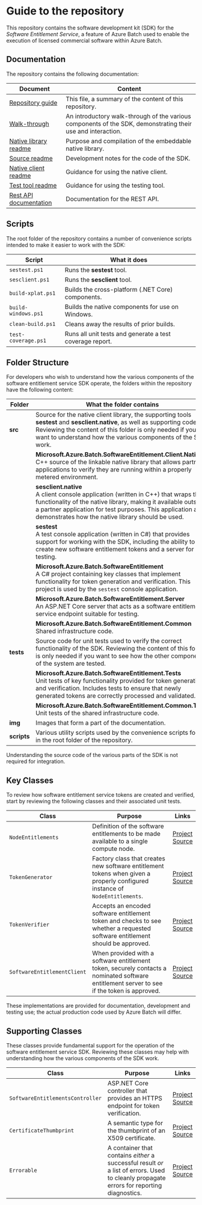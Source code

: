 # Guide to the repository

This repository contains the software development kit (SDK) for the *Software Entitlement Service*, a feature of Azure Batch used to enable the execution of licensed commercial software within Azure Batch.

## Documentation

The repository contains the following documentation:

| Document                                                                                       | Content                                                                                                     |
| ---------------------------------------------------------------------------------------------- | ----------------------------------------------------------------------------------------------------------- |
| [Repository guide](repository-guide.md)                                                        | This file, a summary of the content of this repository.                                                     |
| [Walk-through](walk-through.md)                                                                | An introductory walk-through of the various components of the SDK, demonstrating their use and interaction. |
| [Native library readme](src\Microsoft.Azure.Batch.SoftwareEntitlement.Client.Native\README.md) | Purpose and compilation of the embeddable native library.                                                   |
| [Source readme](src\readme.md)                                                                 | Development notes for the code of the SDK.                                                                  |
| [Native client readme](src\sesclient.native\README.md)                                         | Guidance for using the native client.                                                                       |
| [Test tool readme](src\sestest\readme.md)                                                      | Guidance for using the testing tool.                                                                        |
| [Rest API documentation](src\Microsoft.Azure.Batch.SoftwareEntitlement.Server\readme.md)       | Documentation for the REST API.                                                                             |

## Scripts

The root folder of the repository contains a number of convenience scripts intended to make it easier to work with the SDK:

| Script              | What it does                                             |
| ------------------- | -------------------------------------------------------- |
| `sestest.ps1`       | Runs the **sestest** tool.                               |
| `sesclient.ps1`     | Runs the **sesclient** tool.                             |
| `build-xplat.ps1`   | Builds the cross-platform (.NET Core) components.        |
| `build-windows.ps1` | Builds the native components for use on Windows.         |
| `clean-build.ps1`   | Cleans away the results of prior builds.                 |
| `test-coverage.ps1` | Runs all unit tests and generate a test coverage report. |

## Folder Structure

For developers who wish to understand how the various components of the software entitlement service SDK operate, the folders within the repository have the following content:

| Folder      | What the folder contains                                                                                                                                                                                                                                                    |
| ----------- | --------------------------------------------------------------------------------------------------------------------------------------------------------------------------------------------------------------------------------------------------------------------------- |
| **src**     | Source for the native client library, the supporting tools **sestest** and **sesclient.native**, as well as supporting code. Reviewing the content of this folder is only needed if you want to understand how the various components of the SDK work.                      |
|             | **Microsoft.Azure.Batch.SoftwareEntitlement.Client.Native** <br/> C++ source of the linkable native library that allows partner applications to verify they are running within a properly metered environment.                                                              |
|             | **sesclient.native** <br/> A client console application (written in C++) that wraps the functionality of the native library, making it available outside a partner application for test purposes. This application also demonstrates how the native library should be used. |
|             | **sestest** <br/> A test console application (written in C#) that provides support for working with the SDK, including the ability to create new software entitlement tokens and a server for testing.                                                                      |
|             | **Microsoft.Azure.Batch.SoftwareEntitlement** <br/> A C# project containing key classes that implement functionality for token generation and verification. This project is used by the `sestest` console application.                                                      |
|             | **Microsoft.Azure.Batch.SoftwareEntitlement.Server** <br/> An ASP.NET Core server that acts as a software entitlement service endpoint suitable for testing.                                                                                                                |
|             | **Microsoft.Azure.Batch.SoftwareEntitlement.Common** <br/> Shared infrastructure code.                                                                                                                                                                                      |
| **tests**   | Source code for unit tests used to verify the correct functionality of the SDK. Reviewing the content of this folder is only needed if you want to see how the other components of the system are tested.                                                                   |
|             | **Microsoft.Azure.Batch.SoftwareEntitlement.Tests** <br/> Unit tests of key functionality provided for token generation and verification. Includes tests to ensure that newly generated tokens are correctly processed and validated.                                       |
|             | **Microsoft.Azure.Batch.SoftwareEntitlement.Common.Tests** <br/> Unit tests of the shared infrastructure code.                                                                                                                                                              |
| **img**     | Images that form a part of the documentation.                                                                                                                                                                                                                               |
| **scripts** | Various utility scripts used by the convenience scripts found in the root folder of the repository.                                                                                                                                                                         |

Understanding the source code of the various parts of the SDK is not required for integration.

## Key Classes

To review how software entitlement service tokens are created and verified, start by reviewing the following classes and their associated unit tests.

| Class                       | Purpose                                                                                                                                     | Links                                                                                                                                                                             |
| --------------------------- | ------------------------------------------------------------------------------------------------------------------------------------------- | --------------------------------------------------------------------------------------------------------------------------------------------------------------------------------- |
| `NodeEntitlements`          | Definition of the software entitlements to be made available to a single compute node.                                                      | [Project](src/Microsoft.Azure.Batch.SoftwareEntitlement/) <br/> [Source](src/Microsoft.Azure.Batch.SoftwareEntitlement/NodeEntitlements.cs)                                       |
| `TokenGenerator`            | Factory class that creates new software entitlement tokens when given a properly configured instance of `NodeEntitlements`.                 | [Project](src/Microsoft.Azure.Batch.SoftwareEntitlement/) <br/> [Source](src/Microsoft.Azure.Batch.SoftwareEntitlement/TokenGenerator.cs)                                         |
| `TokenVerifier`             | Accepts an encoded software entitlement token and checks to see whether a requested software entitlement should be approved.                | [Project](src/Microsoft.Azure.Batch.SoftwareEntitlement/) <br/> [Source](src/Microsoft.Azure.Batch.SoftwareEntitlement/TokenVerifier.cs)                                          |
| `SoftwareEntitlementClient` | When provided with a software entitlement token, securely contacts a nominated software entitlement server to see if the token is approved. | [Project](src/Microsoft.Azure.Batch.SoftwareEntitlement.Client.Native/) <br/> [Source](src/Microsoft.Azure.Batch.SoftwareEntitlement.Client.Native/SoftwareEntitlementClient.cpp) |

These implementations are provided for documentation, development and testing use; the actual production code used by Azure Batch will differ.

## Supporting Classes

These classes provide fundamental support for the operation of the software entitlement service SDK. Reviewing these classes may help with understanding how the various components of the SDK work.

| Class                            | Purpose                                                                                                                                   | Links                                                                                                                                                                                           |
| -------------------------------- | ----------------------------------------------------------------------------------------------------------------------------------------- | ----------------------------------------------------------------------------------------------------------------------------------------------------------------------------------------------- |
| `SoftwareEntitlementsController` | ASP.NET Core controller that provides an HTTPS endpoint for token verification.                                                           | [Project](src/Microsoft.Azure.Batch.SoftwareEntitlement.Server/Controllers/) <br/> [Source](src/Microsoft.Azure.Batch.SoftwareEntitlement.Server/Controllers/SoftwareEntitlementsController.cs) |
| `CertificateThumbprint`          | A semantic type for the thumbprint of an X509 certificate.                                                                                | [Project](src/Microsoft.Azure.Batch.SoftwareEntitlement.Common/) <br/> [Source](src/Microsoft.Azure.Batch.SoftwareEntitlement.Common/CertificateThumbprint.cs)                                  |
| `Errorable`                      | A container that contains *either* a successful result *or* a list of errors. Used to cleanly propagate errors for reporting diagnostics. | [Project](src/Microsoft.Azure.Batch.SoftwareEntitlement.Common/) <br/> [Source](src/Microsoft.Azure.Batch.SoftwareEntitlement.Common/Errorable.cs)                                              |


